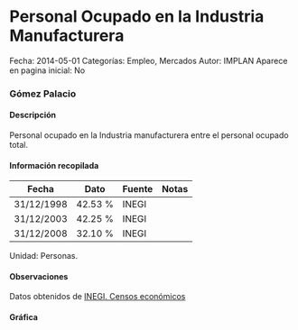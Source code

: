 Personal Ocupado en la Industria Manufacturera
=====

Fecha: 2014-05-01
Categorías: Empleo, Mercados
Autor: IMPLAN
Aparece en pagina inicial: No

### Gómez Palacio

#### Descripción

Personal ocupado en la Industria manufacturera entre el personal ocupado total.

<!-- break -->

#### Información recopilada

<table class="table table-hover table-bordered matriz">
  <thead>
    <tr><th>Fecha</th><th>Dato</th><th>Fuente</th><th>Notas</th></tr>
  </thead>
  <tbody>
    <tr><td class="centrado">31/12/1998</td><td class="derecha">42.53 %</td><td>INEGI</td><td></td></tr>
    <tr><td class="centrado">31/12/2003</td><td class="derecha">42.25 %</td><td>INEGI</td><td></td></tr>
    <tr><td class="centrado">31/12/2008</td><td class="derecha">32.10 %</td><td>INEGI</td><td></td></tr>
  </tbody>
</table>

Unidad: Personas.

#### Observaciones

Datos obtenidos de [INEGI. Censos económicos](http://www3.inegi.org.mx/sistemas/saic/)

#### Gráfica

<div id="Morrisbozsbarn" class="grafica"></div>
<script>
new Morris.Line({
element: 'Morrisbozsbarn',
data: [{ fecha: '1998-12-31', dato: 42.5300 },{ fecha: '2003-12-31', dato: 42.2500 },{ fecha: '2008-12-31', dato: 32.0975 }],
xkey: 'fecha',
ykeys: ['dato'],
labels: ['Dato'],
lineColors: ['#FF5B02'],
xLabelFormat: function(d) { return d.getDate()+'/'+(d.getMonth()+1)+'/'+d.getFullYear(); },
dateFormat: function(ts) { var d = new Date(ts); return d.getDate() + '/' + (d.getMonth() + 1) + '/' + d.getFullYear(); }
});
</script>
